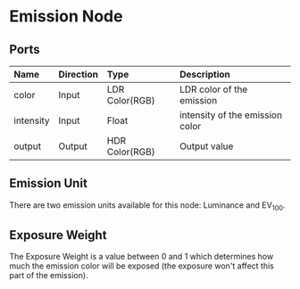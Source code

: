 # Emission Node

## Ports
| Name         | Direction   | Type           | Description                     |
|:------------ |:------------|:---------------|:--------------------------------|
| color        | Input       | LDR Color(RGB) | LDR color of the emission       |
| intensity    | Input       | Float          | intensity of the emission color |
| output       | Output      | HDR Color(RGB) | Output value                    |

## Emission Unit
There are two emission units available for this node: Luminance and EV<sub>100</sub>.


## Exposure Weight
The Exposure Weight is a value between 0 and 1 which determines how much the emission color will be exposed (the exposure won't affect this part of the emission).